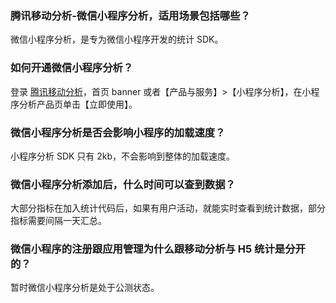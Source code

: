 ### 腾讯移动分析-微信小程序分析，适用场景包括哪些？
微信小程序分析，是专为微信小程序开发的统计 SDK。
### 如何开通微信小程序分析？
登录 [腾讯移动分析](https://cloud.tencent.com/product/mta#wiki)，首页 banner 或者【产品与服务】>【小程序分析】，在小程序分析产品页单击【立即使用】。
### 微信小程序分析是否会影响小程序的加载速度？
小程序分析 SDK 只有 2kb，不会影响到整体的加载速度。
### 微信小程序分析添加后，什么时间可以查到数据？
大部分指标在加入统计代码后，如果有用户活动，就能实时查看到统计数据，部分指标需要间隔一天汇总。
### 微信小程序的注册跟应用管理为什么跟移动分析与 H5 统计是分开的？
暂时微信小程序分析是处于公测状态。